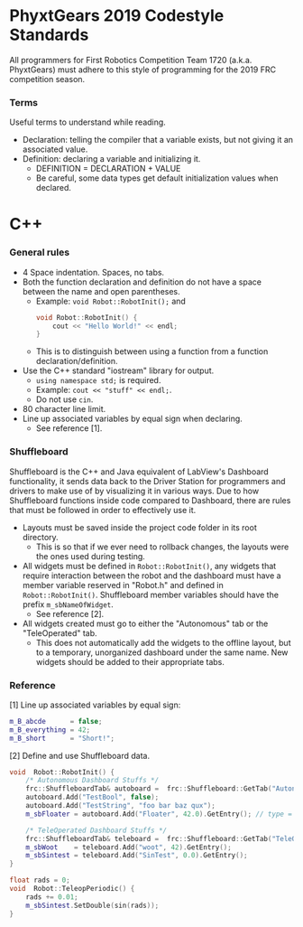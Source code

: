
# PhyxtGears 2019 Codestyle Standards
All programmers for First Robotics Competition Team 1720 (a.k.a. PhyxtGears) must adhere to this style of programming for the 2019 FRC competition season.

### Terms
Useful terms to understand while reading.
* Declaration: telling the compiler that a variable exists, but not giving it an associated value.
* Definition: declaring a variable and initializing it.
	* DEFINITION = DECLARATION + VALUE
	* Be careful, some data types get default initialization values when declared.

# C++
### General rules
* 4 Space indentation. Spaces, no tabs.
* Both the function declaration and definition do not have a space between the name and open parentheses.
	* Example: `void Robot::RobotInit();` and
		```cpp
		void Robot::RobotInit() {
			cout << "Hello World!" << endl;
		}
		```
	* This is to distinguish between using a function from a function declaration/definition.
* Use the C++ standard "iostream" library for output.
    * `using namespace std;` is required.
    * Example: `cout << "stuff" << endl;`.
    * Do not use `cin`.
* 80 character line limit.
* Line up associated variables by equal sign when declaring.
	* See reference [1].

### Shuffleboard
Shuffleboard is the C++ and Java equivalent of LabView's Dashboard functionality, it sends data back to the Driver Station for programmers and drivers to make use of by visualizing it in various ways. Due to how Shuffleboard functions inside code compared to Dashboard, there are rules that must be followed in order to effectively use it.
* Layouts must be saved inside the project code folder in its root directory.
	* This is so that if we ever need to rollback changes, the layouts were the ones used during testing.
* All widgets must be defined in `Robot::RobotInit()`, any widgets that require interaction between the robot and the dashboard must have a member variable reserved in "Robot.h" and defined in `Robot::RobotInit()`.  Shuffleboard member variables should have the prefix `m_sbNameOfWidget`.
	* See reference [2].
* All widgets created must go to either the "Autonomous" tab or the "TeleOperated" tab.
	* This does not automatically add the widgets to the offline layout, but to a temporary, unorganized dashboard under the same name. New widgets should be added to their appropriate tabs.

### Reference
[1] Line up associated variables by equal sign:
```cpp
m_B_abcde      = false;
m_B_everything = 42;
m_B_short      = "Short!";
```
[2] Define and use Shuffleboard data.
```cpp
void  Robot::RobotInit() {
	/* Autonomous Dashboard Stuffs */
	frc::ShuffleboardTab& autoboard =  frc::Shuffleboard::GetTab("Autonomous");
	autoboard.Add("TestBool", false);
	autoboard.Add("TestString", "foo bar baz qux");
	m_sbFloater = autoboard.Add("Floater", 42.0).GetEntry(); // type = nt::NetworkTableEntry

	/* TeleOperated Dashboard Stuffs */
	frc::ShuffleboardTab& teleboard =  frc::Shuffleboard::GetTab("TeleOperated");
	m_sbWoot    = teleboard.Add("woot", 42).GetEntry();
	m_sbSintest = teleboard.Add("SinTest", 0.0).GetEntry();
}

float rads = 0;
void  Robot::TeleopPeriodic() {
	rads += 0.01;
	m_sbSintest.SetDouble(sin(rads));
}
```

